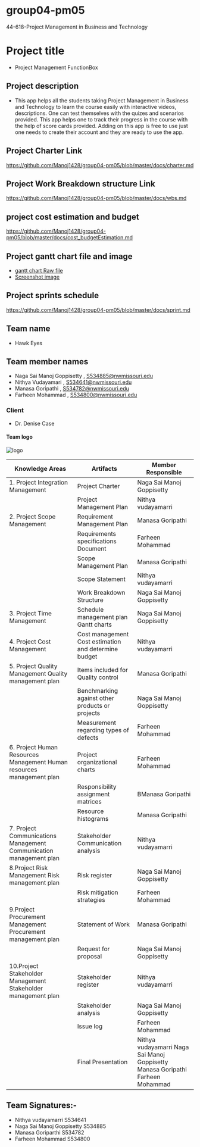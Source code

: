 # group04-pm05
44-618-Project Management in Business and Technology

 # Project title
 - Project Management FunctionBox
 ## Project description 
 - This app helps all the students taking Project Management in Business and Technology to learn the course easily with interactive     videos, descriptions. One can test themselves with the quizes and scenarios provided. This app helps one to track their progress in the course with the help of score cards provided. Adding on this app is free to use just one needs to create their account and they are ready to use the app.
 
 ## Project Charter Link
  https://github.com/Manoj1428/group04-pm05/blob/master/docs/charter.md
 ## Project Work Breakdown structure  Link
  https://github.com/Manoj1428/group04-pm05/blob/master/docs/wbs.md
 ## project cost estimation and budget 
  https://github.com/Manoj1428/group04-pm05/blob/master/docs/cost_budgetEstimation.md
## Project gantt chart file and image 
- [gantt chart Raw file](https://github.com/Manoj1428/group04-pm05/blob/master/docs/group4hawksfinalchart.pod)
- [Screenshot image](https://github.com/Manoj1428/group04-pm05/blob/master/docs/gantt.png?raw=true)
## Project sprints schedule
https://github.com/Manoj1428/group04-pm05/blob/master/docs/sprint.md
 ## Team name 
 - Hawk Eyes
 ## Team member names 
 - Naga Sai Manoj Goppisetty , S534885@nwmissouri.edu
 - Nithya Vudayamari , S534641@nwmissouri.edu
 - Manasa Goripathi , S534782@nwmissouri.edu
 - Farheen Mohammad , S534800@nwmissouri.edu
 ### Client 
 - Dr. Denise Case
 #### Team logo
  ![logo](https://www.logolynx.com/images/logolynx/e3/e3887c2ed28bc32461f57852b954a156.png)
  
  |Knowledge Areas|	Artifacts	|Member Responsible|
  |---------------|-----------|------------------|
  |1.	Project Integration Management|	Project Charter|Naga Sai Manoj Goppisetty|
  ||Project Management Plan	|Nithya vudayamarri|
  |2.	Project Scope Management	|Requirement Management Plan	|Manasa Goripathi|
  ||Requirements specifications Document|	Farheen Mohammad|
  ||Scope Management Plan	|Manasa Goripathi|
||Scope Statement|	Nithya vudayamarri|
||Work Breakdown Structure	|Naga Sai Manoj Goppisetty|
|3.	Project Time Management|	Schedule management plan 	Gantt charts	|Naga Sai Manoj Goppisetty|
|4.	Project Cost Management|	Cost management	Cost estimation and determine budget	|Nithya vudayamarri|
|5.	Project Quality Management	Quality management plan|Items included for Quality control|	Manasa Goripathi|
|| Benchmarking against other products or projects|	Naga Sai Manoj Goppisetty|
||Measurement regarding types of defects	|Farheen Mohammad|
|6.	Project Human Resources Management	Human resources management plan| Project organizational charts|	Farheen Mohammad|
|| Responsibility assignment matrices	|BManasa Goripathi|
|| Resource histograms	|Manasa Goripathi|
|7.	Project Communications Management	Communication management plan| Stakeholder Communication analysis	|Nithya vudayamarri|
|8.Project Risk Management	Risk management plan|Risk register	|Naga Sai Manoj Goppisetty|
||Risk mitigation strategies	|Farheen Mohammad|
|9.Project Procurement Management	Procurement management plan| Statement of Work	|	Manasa Goripathi|
|| Request for proposal|	Naga Sai Manoj Goppisetty|
|10.Project Stakeholder Management	Stakeholder management plan|Stakeholder register|	Nithya vudayamarri|
||Stakeholder analysis|	Naga Sai Manoj Goppisetty|
|| Issue log|	Farheen Mohammad|
||Final Presentation	|Nithya vudayamarri Naga Sai Manoj Goppisetty   Manasa Goripathi   Farheen Mohammad|

## Team Signatures:-
- Nithya vudayamarri S534641
- Naga Sai Manoj Goppisetty S534885
- Manasa Goriparthi S534782
- Farheen Mohammad S534800




















